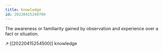 ```yaml
---
title: knowledge
id: 20220415240700
---
```


The awareness or familiarity gained by observation and experience over a fact or situation.

↗ [[20220415254500]] knowledge
